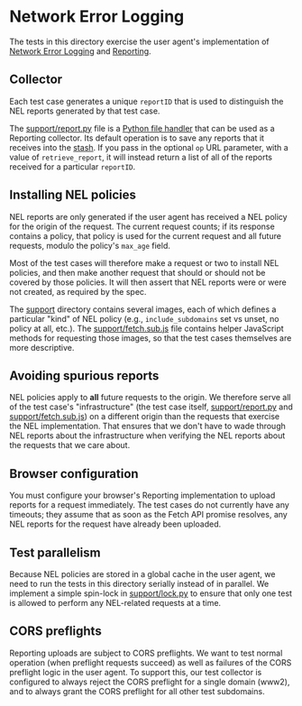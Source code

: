 # Network Error Logging

The tests in this directory exercise the user agent's implementation of [Network
Error Logging](https://w3c.github.io/network-error-logging/) and
[Reporting](https://w3c.github.io/reporting/).

## Collector

Each test case generates a unique `reportID` that is used to distinguish the NEL
reports generated by that test case.

The [support/report.py][] file is a [Python file handler][] that can be used as
a Reporting collector.  Its default operation is to save any reports that it
receives into the [stash][].  If you pass in the optional `op` URL parameter,
with a value of `retrieve_report`, it will instead return a list of all of the
reports received for a particular `reportID`.

[Python file handler]: https://wptserve.readthedocs.io/en/latest/handlers.html#python-file-handlers
[stash]: https://wptserve.readthedocs.io/en/latest/stash.html
[support/report.py]: support/report.py

## Installing NEL policies

NEL reports are only generated if the user agent has received a NEL policy for
the origin of the request.  The current request counts; if its response contains
a policy, that policy is used for the current request and all future requests,
modulo the policy's `max_age` field.

Most of the test cases will therefore make a request or two to install NEL
policies, and then make another request that should or should not be covered by
those policies.  It will then assert that NEL reports were or were not created,
as required by the spec.

The [support][] directory contains several images, each of which defines a
particular "kind" of NEL policy (e.g., `include_subdomains` set vs unset, no
policy at all, etc.).  The [support/fetch.sub.js][] file contains helper
JavaScript methods for requesting those images, so that the test cases
themselves are more descriptive.

[support]: support
[support/fetch.sub.js]: support/fetch.sub.js

## Avoiding spurious reports

NEL policies apply to **all** future requests to the origin.  We therefore serve
all of the test case's "infrastructure" (the test case itself,
[support/report.py][] and [support/fetch.sub.js][]) on a different origin than
the requests that exercise the NEL implementation.  That ensures that we don't
have to wade through NEL reports about the infrastructure when verifying the NEL
reports about the requests that we care about.

## Browser configuration

You must configure your browser's Reporting implementation to upload reports for
a request immediately.  The test cases do not currently have any timeouts; they
assume that as soon as the Fetch API promise resolves, any NEL reports for the
request have already been uploaded.

## Test parallelism

Because NEL policies are stored in a global cache in the user agent, we need to
run the tests in this directory serially instead of in parallel.  We implement a
simple spin-lock in [support/lock.py][] to ensure that only one test is allowed
to perform any NEL-related requests at a time.

[support/lock.py]: support/lock.py

## CORS preflights

Reporting uploads are subject to CORS preflights.  We want to test normal
operation (when preflight requests succeed) as well as failures of the CORS
preflight logic in the user agent.  To support this, our test collector is
configured to always reject the CORS preflight for a single domain (www2), and
to always grant the CORS preflight for all other test subdomains.

